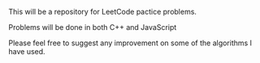 This will be a repository for LeetCode pactice problems.

Problems will be done in both C++ and JavaScript

Please feel free to suggest any improvement on some of the algorithms I have used.
